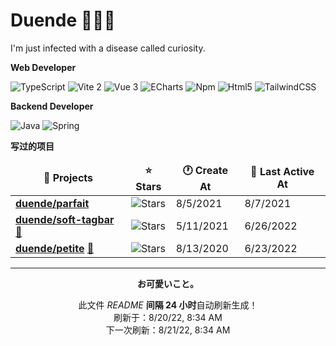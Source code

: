 # Duende 🧑🏻‍💻 

I'm just infected with a disease called curiosity.

**Web Developer**

<p>
  <img alt="TypeScript"
    src="https://img.shields.io/badge/-TypeScript-007ACC?style=flat-square&logo=typescript&logoColor=white" />
  <img alt="Vite 2" src="https://img.shields.io/badge/-Vite2-81A3F9?style=flat-square&logo=vite&logoColor=white" />
  <img alt="Vue 3" src="https://img.shields.io/badge/-Vue3-5BA17F?style=flat-square&logo=vue.js&logoColor=white" />
  <img alt="ECharts"
    src="https://img.shields.io/badge/-ECharts-E10098?style=flat-square&logo=echarts&logoColor=white" />
  <img alt="Npm" src="https://img.shields.io/badge/-NPM-CB3837?style=flat-square&logo=npm&logoColor=white" />
  <img alt="Html5" src="https://img.shields.io/badge/-HTML5-E34F26?style=flat-square&logo=html5&logoColor=white" />
  <img alt="TailwindCSS"
      src="https://img.shields.io/badge/-tailwindcss-50B3D0?style=flat-square&logo=tailwindcss&logoColor=white" />
</p>

**Backend Developer**

<p>
  <img alt="Java" src="https://img.shields.io/badge/-Java-ea2845?style=flat-square&logo=java&logoColor=white" />
  <img alt="Spring" src="https://img.shields.io/badge/-Spring-6DB33F?style=flat-square&logo=spring&logoColor=white" />
</p>

**写过的项目**

<table><thead align=center><tr border: none;><td><b>🎁 Projects</b></td><td><b>⭐ Stars</b></td><td><b>🕐 Create At</b></td><td><b>📅 Last Active At</b></td></tr></thead><tbody><tr><td><a href=https://github.com/dud9/parfait target=_blank><b>duende/parfait</b></a></td><td><img alt=Stars src="https://img.shields.io/github/stars/dud9/parfait?style=flat-square&labelColor=343b41"></td><td>8/5/2021</td><td>8/7/2021</td></tr><tr><td><a href=https://github.com/dud9/soft-tagbar target=_blank><b>duende/soft-tagbar</b></a> <a href=https://https://github.com/dud9/soft-tagbar/ target=_blank>🔗</a></td><td><img alt=Stars src="https://img.shields.io/github/stars/dud9/soft-tagbar?style=flat-square&labelColor=343b41"></td><td>5/11/2021</td><td>6/26/2022</td></tr><tr><td><a href=https://github.com/dud9/petite target=_blank><b>duende/petite</b></a> <a href=https://https://github.com/dud9/petite/ target=_blank>🔗</a></td><td><img alt=Stars src="https://img.shields.io/github/stars/dud9/petite?style=flat-square&labelColor=343b41"></td><td>8/13/2020</td><td>6/23/2022</td></tr></tbody></table>

------------

<p align=center><strong>お可愛いこと。</strong></p>
<p align=center>此文件 <i>README</i> <b>间隔 24 小时</b>自动刷新生成！<br>刷新于：8/20/22, 8:34 AM<br>下一次刷新：8/21/22, 8:34 AM</p>




